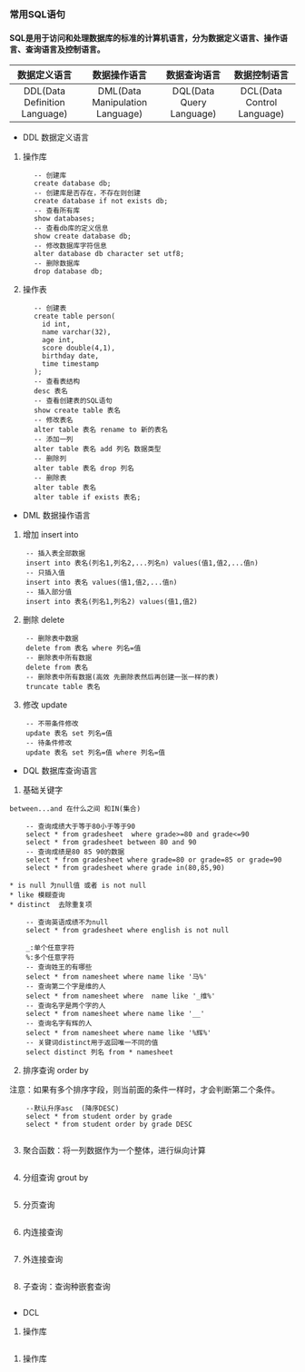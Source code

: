 ### 常用SQL语句 

#### SQL是用于访问和处理数据库的标准的计算机语言，分为数据定义语言、操作语言、查询语言及控制语言。

| 数据定义语言 | 数据操作语言 | 数据查询语言 | 数据控制语言 | 
| :---: | :---: | :---: | :---: | 
| DDL(Data Definition Language) | DML(Data Manipulation Language) | DQL(Data Query Language) |  DCL(Data Control Language) | 

  * DDL 数据定义语言

  1. 操作库 

``` 
      -- 创建库
      create database db;
      -- 创建库是否存在，不存在则创建 
      create database if not exists db;
      -- 查看所有库
      show databases;
      -- 查看db库的定义信息 
      show create database db;
      -- 修改数据库字符信息
      alter database db character set utf8;
      -- 删除数据库
      drop database db;
  ``` 

  2. 操作表 

``` 
      -- 创建表 
      create table person(
        id int,
        name varchar(32),
        age int,
        score double(4,1),
        birthday date,
        time timestamp
      );
      -- 查看表结构
      desc 表名
      -- 查看创建表的SQL语句
      show create table 表名
      -- 修改表名
      alter table 表名 rename to 新的表名
      -- 添加一列
      alter table 表名 add 列名 数据类型
      -- 删除列
      alter table 表名 drop 列名
      -- 删除表
      alter table 表名
      alter table if exists 表名;

``` 

  * DML 数据操作语言 

  1. 增加 insert into

``` 
    -- 插入表全部数据
    insert into 表名(列名1,列名2,...列名n) values(值1,值2,...值n) 
    -- 只插入值
    insert into 表名 values(值1,值2,...值n)
    -- 插入部分值
    insert into 表名(列名1,列名2) values(值1,值2)

``` 

  2. 删除 delete  

``` 
    -- 删除表中数据
    delete from 表名 where 列名=值
    -- 删除表中所有数据
    delete from 表名
    -- 删除表中所有数据(高效 先删除表然后再创建一张一样的表)
    truncate table 表名
``` 

  3. 修改 update  

``` 
    -- 不带条件修改
    update 表名 set 列名=值
    -- 待条件修改
    update 表名 set 列名=值 where 列名=值

``` 

  * DQL 数据库查询语言 

  1. 基础关键字 

    between...and 在什么之间 和IN(集合)
``` 
    -- 查询成绩大于等于80小于等于90
    select * from gradesheet  where grade>=80 and grade<=90
    select * from gradesheet between 80 and 90
    -- 查询成绩是80 85 90的数据
    select * from gradesheet where grade=80 or grade=85 or grade=90
    select * from gradesheet where grade in(80,85,90)

``` 
    * is null 为null值 或者 is not null 
    * like 模糊查询
    * distinct  去除重复项 

``` 
    -- 查询英语成绩不为null
    select * from gradesheet where english is not null
    
    _:单个任意字符
    %:多个任意字符
    -- 查询姓王的有哪些
    select * from namesheet where name like '马%'
    -- 查询第二个字是维的人
    select * from namesheet where  name like '_维%'
    -- 查询名字是两个字的人
    select * from namesheet where name like '__'
    -- 查询名字有辉的人
    select * from namesheet where name like '%辉%'
    -- 关键词distinct用于返回唯一不同的值
    select distinct 列名 from * namesheet

``` 
  2. 排序查询 order by 

  注意：如果有多个排序字段，则当前面的条件一样时，才会判断第二个条件。

``` 
    --默认升序asc  (降序DESC)
    select * from student order by grade
    select * from student order by grade DESC 
    
``` 

  3. 聚合函数：将一列数据作为一个整体，进行纵向计算  

``` 

``` 

  4. 分组查询 grout by 

``` 

``` 

  5. 分页查询 

``` 

``` 

  6. 内连接查询  

``` 

``` 

  7. 外连接查询  

``` 

``` 

  8. 子查询：查询种嵌套查询  

``` 

``` 

  * DCL 

1. 操作库 

``` 

``` 

1. 操作库 

``` 

``` 
